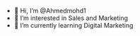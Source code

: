 - 👋 Hi, I’m @Ahmedmohd1
- 👀 I’m interested in Sales and Marketing 
- 🌱 I’m currently learning Digital Marketing


<!---
Ahmedmohd1/Ahmedmohd1 is a ✨ special ✨ repository because its `README.md` (this file) appears on your GitHub profile.
You can click the Preview link to take a look at your changes.
--->
